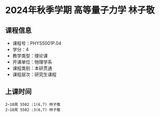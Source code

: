 # 2024年秋季学期 高等量子力学 林子敬






## 课程信息

- 课程号：PHYS5001P.04
- 学分：4
- 教学类型：理论课
- 开课单位：物理学系
- 课程类别：本研贯通
- 课程层次：研究生课程

## 上课时间

```
2~18周 5502 :1(6,7) 林子敬
2~18周 5502 :3(6,7) 林子敬
```

